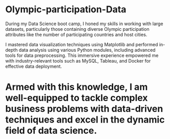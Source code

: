 # Olympic-participation-Data
During my Data Science boot camp, I honed my skills in working with large datasets, particularly those containing diverse Olympic participation attributes like the number of participating countries and host cities. 

I mastered data visualization techniques using Matplotlib and performed in-depth data analysis using various Python modules, including advanced tools for data preprocessing. This immersive experience empowered me with industry-relevant tools such as MySQL, Tableau, and Docker for effective data deployment. 

# Armed with this knowledge, I am well-equipped to tackle complex business problems with data-driven techniques and excel in the dynamic field of data science.
